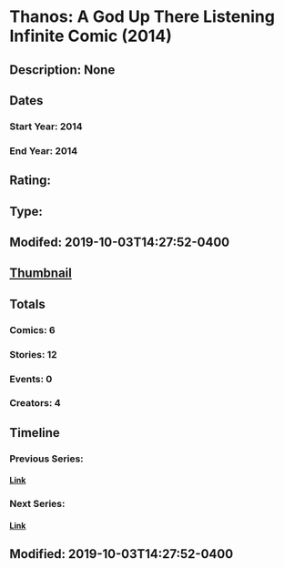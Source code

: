 # Thanos: A God Up There Listening Infinite Comic (2014)
## Description: None
## Dates
### Start Year: 2014
### End Year: 2014
## Rating: 
## Type: 
## Modifed: 2019-10-03T14:27:52-0400
## [Thumbnail](http://i.annihil.us/u/prod/marvel/i/mg/3/50/5508691a14f1e.jpg)
## Totals
### Comics: 6
### Stories: 12
### Events: 0
### Creators: 4
## Timeline
### Previous Series: 
#### [Link]()
### Next Series: 
#### [Link]()
## Modified: 2019-10-03T14:27:52-0400